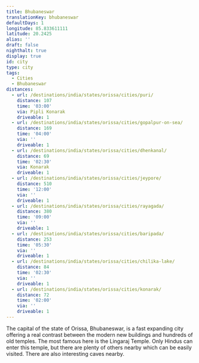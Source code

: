 ```yaml
---
title: Bhubaneswar
translationKey: bhubaneswar
defaultDays: 1
longitude: 85.833611111
latitude: 20.2425
alias: ''
draft: false
nighthalt: true
display: true
id: city
type: city
tags:
  - Cities
  - Bhubaneswar
distances:
  - url: /destinations/india/states/orissa/cities/puri/
    distance: 107
    time: '03:00'
    via: Pipli Konarak
    driveable: 1
  - url: /destinations/india/states/orissa/cities/gopalpur-on-sea/
    distance: 169
    time: '04:00'
    via: ''
    driveable: 1
  - url: /destinations/india/states/orissa/cities/dhenkanal/
    distance: 69
    time: '02:30'
    via: Konarak
    driveable: 1
  - url: /destinations/india/states/orissa/cities/jeypore/
    distance: 510
    time: '12:00'
    via: ''
    driveable: 1
  - url: /destinations/india/states/orissa/cities/rayagada/
    distance: 380
    time: '09:00'
    via: ''
    driveable: 1
  - url: /destinations/india/states/orissa/cities/baripada/
    distance: 253
    time: '05:30'
    via: ''
    driveable: 1
  - url: /destinations/india/states/orissa/cities/chilika-lake/
    distance: 84
    time: '02:30'
    via: ''
    driveable: 1
  - url: /destinations/india/states/orissa/cities/konarak/
    distance: 72
    time: '02:00'
    via: ''
    driveable: 1
---
```

























































The capital of the state of Orissa, Bhubaneswar, is a fast expanding city offering a real contrast between the modern new buildings and hundreds of old temples. The most famous here is the Lingaraj Temple. Only Hindus can enter this temple, but there are plenty of others nearby which can be easily visited. There are also interesting caves nearby.